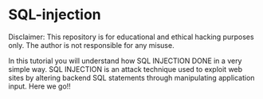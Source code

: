 # SQL-injection
Disclaimer: This repository is for educational and ethical hacking purposes only. The author is not responsible for any misuse.

In this tutorial you will understand how SQL INJECTION DONE in a very simple way.  SQL INJECTION is an attack technique used to exploit web sites by altering backend SQL statements through manipulating application input.  Here we go!!

